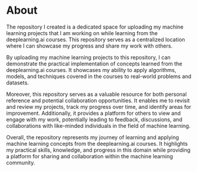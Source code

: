 # About
The repository I created is a dedicated space for uploading my machine learning projects that I am working on while learning from the deeplearning.ai courses. This repository serves as a centralized location where I can showcase my progress and share my work with others.

By uploading my machine learning projects to this repository, I can demonstrate the practical implementation of concepts learned from the deeplearning.ai courses. It showcases my ability to apply algorithms, models, and techniques covered in the courses to real-world problems and datasets.

Moreover, this repository serves as a valuable resource for both personal reference and potential collaboration opportunities. It enables me to revisit and review my projects, track my progress over time, and identify areas for improvement. Additionally, it provides a platform for others to view and engage with my work, potentially leading to feedback, discussions, and collaborations with like-minded individuals in the field of machine learning.

Overall, the repository represents my journey of learning and applying machine learning concepts from the deeplearning.ai courses. It highlights my practical skills, knowledge, and progress in this domain while providing a platform for sharing and collaboration within the machine learning community.